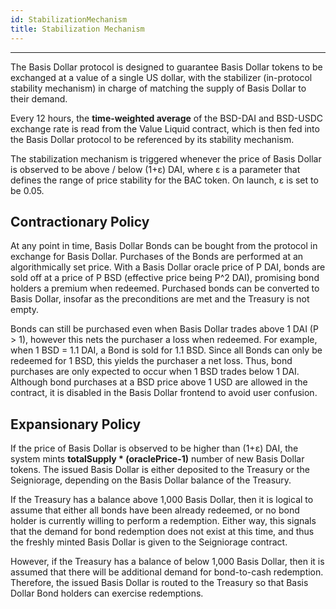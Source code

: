 ```yaml
---
id: StabilizationMechanism
title: Stabilization Mechanism
---
```


---

The Basis Dollar protocol is designed to guarantee Basis Dollar tokens to be exchanged at a value of a single US dollar, with the stabilizer (in-protocol stability mechanism) in charge of matching the supply of Basis Dollar to their demand.

Every 12 hours, the **time-weighted average** of the BSD-DAI and BSD-USDC exchange rate is read from the Value Liquid contract, which is then fed into the Basis Dollar protocol to be referenced by its stability mechanism.

The stabilization mechanism is triggered whenever the price of Basis Dollar is observed to be above / below (1+ε) DAI, where ε is a parameter that defines the range of price stability for the BAC token. On launch, ε is set to be 0.05.

## Contractionary Policy

At any point in time, Basis Dollar Bonds can be bought from the protocol in exchange for Basis Dollar. Purchases of the Bonds are performed at an algorithmically set price. With a Basis Dollar oracle price of P DAI, bonds are sold off at a price of P BSD (effective price being P^2 DAI), promising bond holders a premium when redeemed. Purchased bonds can be converted to Basis Dollar, insofar as the preconditions are met and the Treasury is not empty.

Bonds can still be purchased even when Basis Dollar trades above 1 DAI (P > 1), however this nets the purchaser a loss when redeemed. For example, when 1 BSD = 1.1 DAI, a Bond is sold for 1.1 BSD. Since all Bonds can only be redeemed for 1 BSD, this yields the purchaser a net loss. Thus, bond purchases are only expected to occur when 1 BSD trades below 1 DAI. Although bond purchases at a BSD price above 1 USD are allowed in the contract, it is disabled in the Basis Dollar frontend to avoid user confusion.

## Expansionary Policy

If the price of Basis Dollar is observed to be higher than (1+ε) DAI, the system mints **totalSupply \* (oraclePrice-1)** number of new Basis Dollar tokens. The issued Basis Dollar is either deposited to the Treasury or the Seigniorage, depending on the Basis Dollar balance of the Treasury.

If the Treasury has a balance above 1,000 Basis Dollar, then it is logical to assume that either all bonds have been already redeemed, or no bond holder is currently willing to perform a redemption. Either way, this signals that the demand for bond redemption does not exist at this time, and thus the freshly minted Basis Dollar is given to the Seigniorage contract.

However, if the Treasury has a balance of below 1,000 Basis Dollar, then it is assumed that there will be additional demand for bond-to-cash redemption. Therefore, the issued Basis Dollar is routed to the Treasury so that Basis Dollar Bond holders can exercise redemptions.
